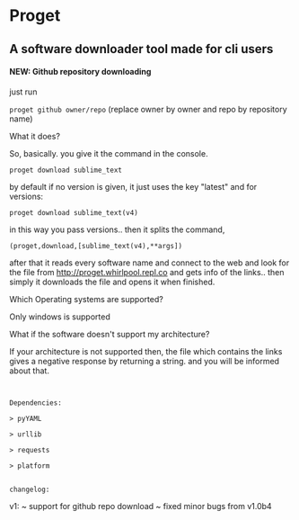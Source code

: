 # Proget

## A software downloader tool made for cli users

#### NEW: Github repository downloading
just run

`proget github owner/repo`
(replace owner by owner and repo by repository name)

What it does?

  So, basically. you give it the command in the console.

  ```
  proget download sublime_text
  ```

  by default if no version is given, it just uses the key "latest" and for versions:
  
  ```
  proget download sublime_text(v4)
  ```

  in this way you pass versions..
  then it splits the command, 

  `(proget,download,[sublime_text(v4),**args])`

  after that it reads every software name
  and connect to the web and look for the file from http://proget.whirlpool.repl.co and gets info of the links..
  then simply it downloads the file and opens it when finished.

Which Operating systems are supported?
  
  Only windows is supported

What if the software doesn't support my architecture?
  
  If your architecture is not supported then, the file which contains the links gives a negative response by returning a string. and you will be informed about that.

```


Dependencies:

> pyYAML

> urllib

> requests

> platform


changelog:
```
v1:
  ~ support for github repo download
  ~ fixed minor bugs from v1.0b4
```
